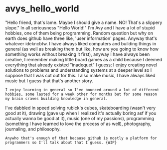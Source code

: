 # avys_hello_world
"Hello friend, that's lame. Maybe I should give a name. NO! That's a slippery slope."
    In all seriousness "Hello World!" I'm Avy and I have a lot of stupid hobbies, one of them being programming.
  Random question but why on earth does github have three like, 'user information' pages. Anyway that's whatever idekncbtw.
  I have always liked computers and building things in general (as well as breaking them but like, how are you going to know how something works without breaking it first),
  anyway I have always been creative, I remember making little board games as a child because I deemed everything that already existed "inadequet" I guess; I enjoy creating novel solutions to problems and understanding systems at a deeper level
  so I suppose that I was cut out for this. I also make music, I have always liked music but I guess that that's another story.

    I enjoy learning in general so I've bounced around a lot of different hobbies, some lasted for a week other for months but for some reason my brain craves building knowledge in general.
  I've dabbled in speed solving rubick's cubes, skateboarding (wasn't very good at it), drawing (gave up when I realized it's actually boring asf if you actually wanna be good at it), music (one of my passions), 
  programming (something I have learned to love the process of as well), photography, journaling, and philosophy.
    
    Anywho that's enough of that because github is mostly a platform for programmers so I'll talk about that I guess. {WIP}  
